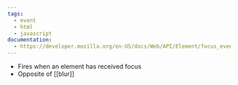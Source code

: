 ```yaml
---
tags:
  - event
  - html
  - javascript
documentation:
  - https://developer.mozilla.org/en-US/docs/Web/API/Element/focus_event
---
```

- Fires when an element has received focus
- Opposite of [[blur]]